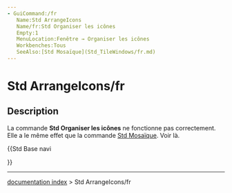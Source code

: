 ```yaml
---
- GuiCommand:/fr
   Name:Std ArrangeIcons
   Name/fr:Std Organiser les icônes
   Empty:1
   MenuLocation:Fenêtre → Organiser les icônes
   Workbenches:Tous
   SeeAlso:[Std Mosaïque](Std_TileWindows/fr.md)
---
```


# Std ArrangeIcons/fr

## Description

La commande **Std Organiser les icônes** ne fonctionne pas correctement. Elle a le même effet que la commande [Std Mosaïque](Std_TileWindows/fr.md). Voir là.





{{Std Base navi

}}

---
[documentation index](../README.md) > Std ArrangeIcons/fr
